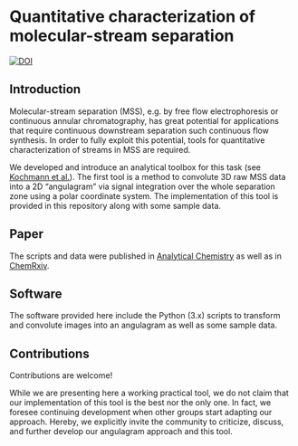 # Quantitative characterization of molecular-stream separation

[![DOI](https://zenodo.org/badge/116405893.svg)](https://zenodo.org/badge/latestdoi/116405893)

## Introduction

Molecular-stream separation (MSS), e.g. by free flow electrophoresis or continuous annular chromatography, has great potential for applications that require continuous downstream separation such continuous flow synthesis. In order to fully exploit this potential, tools for quantitative characterization of streams in MSS are required. 

We developed and introduce an analytical toolbox for this task (see [Kochmann et al.](https://pubs.acs.org/doi/10.1021/acs.analchem.8b02186)). The first tool is a method to convolute 3D raw MSS data into a 2D “angulagram” via signal integration over the whole separation zone using a polar coordinate system. The implementation of this tool is provided in this repository along with some sample data.

## Paper

The scripts and data were published in [Analytical Chemistry](https://pubs.acs.org/doi/10.1021/acs.analchem.8b02186) as well as in [ChemRxiv](https://chemrxiv.org/articles/Quantitative_Characterization_of_Molecular-Stream_Separation/6279296).

## Software

The software provided here include the Python (3.x) scripts to transform and convolute images into an angulagram as well as some sample data.

## Contributions

Contributions are welcome!

While we are presenting here a working practical tool, we do not claim that our implementation of this tool is the best nor the only one. In fact, we foresee continuing development when other groups start adapting our approach.  Hereby, we explicitly invite the community to criticize, discuss, and further develop our angulagram approach and this tool.
